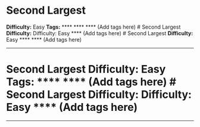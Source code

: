 # Second Largest

**Difficulty:** Easy
**Tags:** **** **** **** (Add tags here) # Second Largest **Difficulty:** Difficulty: Easy **** (Add tags here) # Second Largest **Difficulty:** Easy **** **** (Add tags here)

---

# Second Largest **Difficulty:** Easy **Tags:** **** **** (Add tags here) # Second Largest **Difficulty:** Difficulty: Easy **** (Add tags here) 

---
